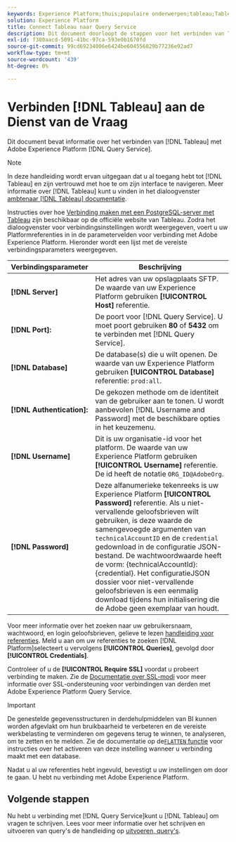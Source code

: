 ```yaml
---
keywords: Experience Platform;thuis;populaire onderwerpen;tableau;Tableau;queryservice;Query-service;Verbinden met queryservice;
solution: Experience Platform
title: Connect Tableau naar Query Service
description: Dit document doorloopt de stappen voor het verbinden van Tableau met de Dienst van de Vraag van Adobe Experience Platform.
exl-id: f380aacd-5091-41bc-97ca-593e0b1670fd
source-git-commit: 99cd69234006e6424be604556829b77236e92ad7
workflow-type: tm+mt
source-wordcount: '439'
ht-degree: 0%

---
```


# Verbinden [!DNL Tableau] aan de Dienst van de Vraag

Dit document bevat informatie over het verbinden van [!DNL Tableau] met Adobe Experience Platform [!DNL Query Service].

>[!NOTE]
>
> In deze handleiding wordt ervan uitgegaan dat u al toegang hebt tot [!DNL Tableau] en zijn vertrouwd met hoe te om zijn interface te navigeren. Meer informatie over [!DNL Tableau] kunt u vinden in het dialoogvenster [ambtenaar [!DNL Tableau] documentatie](https://help.tableau.com/current/pro/desktop/en-us/default.htm).

Instructies over hoe [Verbinding maken met een PostgreSQL-server met Tableau](https://help.tableau.com/current/pro/desktop/en-us/examples_postgresql.htm) zijn beschikbaar op de officiële website van Tableau. Zodra het dialoogvenster voor verbindingsinstellingen wordt weergegeven, voert u uw Platformreferenties in in de parametervelden voor verbinding met Adobe Experience Platform. Hieronder wordt een lijst met de vereiste verbindingsparameters weergegeven.

| Verbindingsparameter | Beschrijving |
|---|---|
| **[!DNL Server]** | Het adres van uw opslagplaats SFTP. De waarde van uw Experience Platform gebruiken **[!UICONTROL Host]** referentie. |
| **[!DNL Port]:** | De poort voor [!DNL Query Service]. U moet poort gebruiken **80** of **5432** om te verbinden met [!DNL Query Service]. |
| **[!DNL Database]** | De database(s) die u wilt openen. De waarde van uw Experience Platform gebruiken **[!UICONTROL Database]** referentie: `prod:all`. |
| **[!DNL Authentication]:** | De gekozen methode om de identiteit van de gebruiker aan te tonen. U wordt aanbevolen [!DNL Username and Password] met de beschikbare opties in het keuzemenu. |
| **[!DNL Username]** | Dit is uw organisatie-id voor het platform. De waarde van uw Experience Platform gebruiken **[!UICONTROL Username]** referentie. De id heeft de notatie `ORG_ID@AdobeOrg`. |
| **[!DNL Password]** | Deze alfanumerieke tekenreeks is uw Experience Platform **[!UICONTROL Password]** referentie. Als u niet-vervallende geloofsbrieven wilt gebruiken, is deze waarde de samengevoegde argumenten van `technicalAccountID` en de `credential` gedownload in de configuratie JSON-bestand. De wachtwoordwaarde heeft de vorm: {technicalAccountId}:{credential}. Het configuratieJSON dossier voor niet-vervallende geloofsbrieven is een eenmalig download tijdens hun initialisering die de Adobe geen exemplaar van houdt. |

Voor meer informatie over het zoeken naar uw gebruikersnaam, wachtwoord, en login geloofsbrieven, gelieve te lezen [handleiding voor referenties](../ui/credentials.md). Meld u aan om uw referenties te zoeken [!DNL Platform]selecteert u vervolgens **[!UICONTROL Queries]**, gevolgd door **[!UICONTROL Credentials]**.

Controleer of u de **[!UICONTROL Require SSL]** voordat u probeert verbinding te maken. Zie de [Documentatie over SSL-modi](./ssl-modes.md) voor meer informatie over SSL-ondersteuning voor verbindingen van derden met Adobe Experience Platform Query Service.

>[!IMPORTANT]
>
>De genestelde gegevensstructuren in derdehulpmiddelen van BI kunnen worden afgevlakt om hun bruikbaarheid te verbeteren en de vereiste werkbelasting te verminderen om gegevens terug te winnen, te analyseren, om te zetten en te melden. Zie de documentatie op de[`FLATTEN` functie](../key-concepts/flatten-nested-data.md) voor instructies over het activeren van deze instelling wanneer u verbinding maakt met een database.

Nadat u al uw referenties hebt ingevuld, bevestigt u uw instellingen om door te gaan. U hebt nu verbinding met Adobe Experience Platform.

## Volgende stappen

Nu hebt u verbinding met [!DNL Query Service]kunt u [!DNL Tableau] om vragen te schrijven. Lees voor meer informatie over het schrijven en uitvoeren van query&#39;s de handleiding op [uitvoeren, query&#39;s](../best-practices/writing-queries.md).
